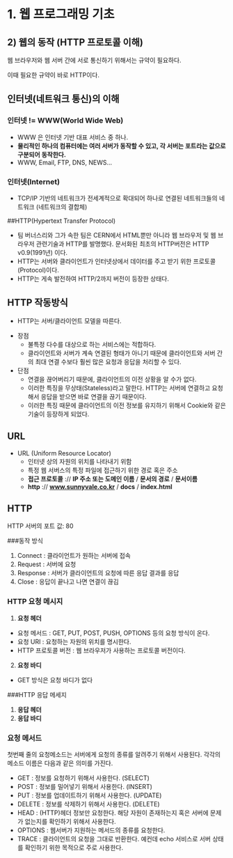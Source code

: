 # 1. 웹 프로그래밍 기초

## 2) 웹의 동작 (HTTP 프로토콜 이해)

웹 브라우저와 웹 서버 간에 서로 통신하기 위해서는 규약이 필요하다. 

이때 필요한 규약이 바로 HTTP이다.





## 인터넷(네트워크 통신)의 이해

### 인터넷 != WWW(World Wide Web)

* WWW 은 인터넷 기반 대표 서비스 중 하나.
* __물리적인 하나의 컴퓨터에는 여러 서버가 동작할 수 있고, 각 서버는 포트라는 값으로 구분되어 동작한다.__
* WWW, Email, FTP, DNS, NEWS...



### 인터넷(Internet)

* TCP/IP 기반의 네트워크가 전세계적으로 확대되어 하나로 연결된 네트워크들의 네트워크 (네트워크의 결합체)





##HTTP(Hypertext Transfer Protocol)

* 팀 버너스리와 그가 속한 팀은 CERN에서 HTML뿐만 아니라 웹 브라우저 및 웹 브라우저 관련기술과 HTTP를 발명했다. 문서화된 최초의 HTTP버전은 HTTP v0.9(1991년) 이다.
* HTTP는 서버와 클라이언트가 인터넷상에서 데이터를 주고 받기 위한 프로토콜(Protocol)이다.
* HTTP는 게속 발전하여 HTTP/2까지 버전이 등장한 상태다.





## HTTP 작동방식

* HTTP는 서버/클라이언트 모델을 따른다.

- 장점
  - 불특정 다수를 대상으로 하는 서비스에는 적합하다. 
  - 클라이언트와 서버가 계속 연결된 형태가 아니기 때문에 클라이언트와 서버 간의 최대 연결 수보다 훨씬 많은 요청과 응답을 처리할 수 있다.
- 단점
  - 연결을 끊어버리기 때문에, 클라이언트의 이전 상황을 알 수가 없다.
  - 이러한 특징을 무상태(Stateless)라고 말한다. HTTP는 서버에 연결하고 요청해서 응답을 받으면 바로 연결을 끊기 때문이다.
  - 이러한 특징 때문에 클라이언트의 이전 정보를 유지하기 위해서 Cookie와 같은 기술이 등장하게 되었다.





## URL

* URL (Uniform Resource Locator)
  * 인터넷 상의 자원의 위치를 나타내기 위함
  * 특정 웹 서버스의 특정 파일에 접근하기 위한 경로 혹은 주소
  * __접근 프로토콜__ :// __IP 주소 또는 도메인 이름__ / __문서의 경로__ / __문서이름__
  * __http__ :// __www.sunnyvale.co.kr__ / __docs__ / __index.html__





## HTTP

HTTP 서버의 포트 값: 80



###동작 방식

1. Connect : 클라이언트가 원하는 서버에 접속
2. Request : 서버에 요청 
3. Response : 서버가 클라이언트의 요청에 따른 응답 결과를 응답 
4. Close : 응답이 끝나고 나면 연결이 끊김



### HTTP 요청 메시지

1. __요청 헤더__

* 요청 메서드 : GET, PUT, POST, PUSH, OPTIONS 등의 요청 방식이 온다.
* 요청 URI : 요청하는 자원의 위치를 명시한다.
* HTTP 프로토콜 버전 : 웹 브라우저가 사용하는 프로토콜 버전이다.

2. __요청 바디__

* GET 방식은 요청 바디가 없다



###HTTP 응답 메세지

1. __응답 헤더__
2. __응답 바디__



### 요청 메서드

첫번째 줄의 요청메소드는 서버에게 요청의 종류를 알려주기 위해서 사용된다. 각각의 메소드 이름은 다음과 같은 의미를 가진다.

- GET : 정보를 요청하기 위해서 사용한다. (SELECT)
- POST : 정보를 밀어넣기 위해서 사용한다. (INSERT)
- PUT : 정보를 업데이트하기 위해서 사용한다. (UPDATE)
- DELETE : 정보를 삭제하기 위해서 사용한다. (DELETE)
- HEAD : (HTTP)헤더 정보만 요청한다. 해당 자원이 존재하는지 혹은 서버에 문제가 없는지를 확인하기 위해서 사용한다.
- OPTIONS : 웹서버가 지원하는 메서드의 종류를 요청한다.
- TRACE : 클라이언트의 요청을 그대로 반환한다. 예컨데 echo 서비스로 서버 상태를 확인하기 위한 목적으로 주로 사용한다.